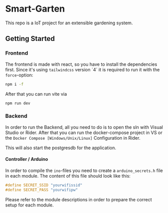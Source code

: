 # Smart-Garten

This repo is a IoT project for an extensible gardening system.

## Getting Started

### Frontend

The frontend is made with react, so you have to install the dependencies first. Since it's using `tailwindcss` version ´4´ it is required to run it with the `force`-option:

```sh
npm i -f
```

After that you can run vite via

```sh
npm run dev
```

### Backend

In order to run the Backend, all you need to do is to open the sln with Visual Studio or Rider. After that you can run the docker-compose project in VS or the `Docker Compose [Windows/Unix/Linux]` Configuration in Rider.

This will also start the postgresdb for the application.

#### Controller / Arduino

In order to compile the `ino`-files you need to create a `arduino_secrets.h` file in each module. The content of this file should look like this:

```cpp
#define SECRET_SSID "yourwifissid"
#define SECRET_PASS "yourwifipw"
```

Please refer to the module descriptions in order to prepare the correct setup for each module.
